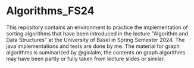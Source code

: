 # Algorithms_FS24
This repository contains an environment to practice the implementation of sorting algorithms that have been introduced in the lecture "Algorithm and Data Structures" at the University of Basel in Spring Semester 2024. The java implementations and tests are done by me.
The material for graph algorithms is summarized by @gioialm, the contents on graph algorithms may have been partly or fully taken from lecture slides or similar. 
